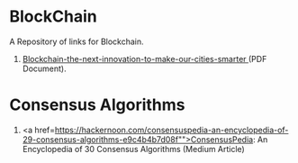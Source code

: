 # BlockChain

A Repository of links for Blockchain.

1) <a href="blockchain-the-next-innovation-to-make-our-cities-smarter">Blockchain-the-next-innovation-to-make-our-cities-smarter </a>(PDF Document).


# Consensus Algorithms
1) <a href=https://hackernoon.com/consensuspedia-an-encyclopedia-of-29-consensus-algorithms-e9c4b4b7d08f"">ConsensusPedia: An Encyclopedia of 30 Consensus Algorithms </a> (Medium Article)
